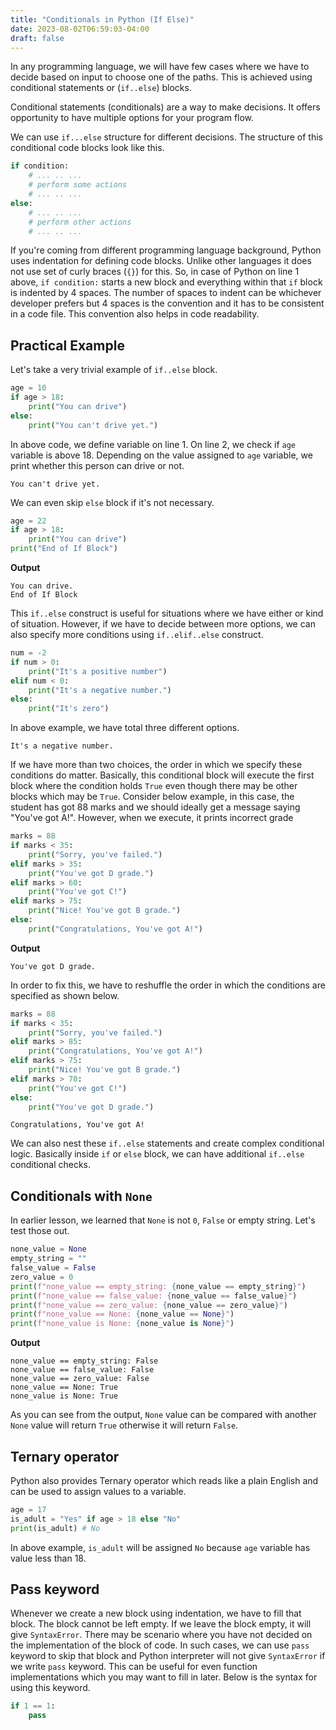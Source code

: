 ```yaml
---
title: "Conditionals in Python (If Else)"
date: 2023-08-02T06:59:03-04:00
draft: false
---
```


In any programming language, we will have few cases where we have to decide based on input to choose one of the paths. This is achieved using conditional statements or (`if..else`) blocks.

<!--more-->

Conditional statements (conditionals) are a way to make decisions. It offers opportunity to have multiple options for your program flow.

We can use `if...else` structure for different decisions. The structure of this conditional code blocks look like this.

```python
if condition:
    # ... .. ...
    # perform some actions
    # ... .. ...
else:
    # ... .. ...
    # perform other actions
    # ... .. ...
```

If you're coming from different programming language background, Python uses indentation for defining code blocks. Unlike other languages it does not use set of curly braces (`{}`) for this. So, in case of Python on line 1 above, `if condition:` starts a new block and everything within that `if` block is indented by 4 spaces. The number of spaces to indent can be whichever developer prefers but 4 spaces is the convention and it has to be consistent in a code file. This convention also helps in code readability.

## Practical Example
Let's take a very trivial example of `if..else` block.

```python
age = 10
if age > 18:
    print("You can drive")
else:
    print("You can't drive yet.")
```

In above code, we define variable on line 1. On line 2, we check if `age` variable is above 18. Depending on the value assigned to `age` variable, we print whether this person can drive or not.

```output{ lineNos=false }
You can't drive yet.
```

We can even skip `else` block if it's not necessary.

```python
age = 22
if age > 18:
    print("You can drive")
print("End of If Block")
```

**Output**
```output{ lineNos=false }
You can drive.
End of If Block
```

This `if..else` construct is useful for situations where we have either or kind of situation. However, if we have to decide between more options, we can also specify more conditions using `if..elif..else` construct.

```python
num = -2
if num > 0:
    print("It's a positive number")
elif num < 0:
    print("It's a negative number.")
else:
    print("It's zero")
```

In above example, we have total three different options.

```output{ lineNos=false }
It's a negative number.
```

If we have more than two choices, the order in which we specify these conditions do matter. Basically, this conditional block will execute the first block where the condition holds `True` even though there may be other blocks which may be `True`. Consider below example, in this case, the student has got 88 marks and we should ideally get a message saying "You've got A!". However, when we execute, it prints incorrect grade

```python
marks = 88
if marks < 35:
    print("Sorry, you've failed.")
elif marks > 35:
    print("You've got D grade.")
elif marks > 60:
    print("You've got C!")
elif marks > 75:
    print("Nice! You've got B grade.")
else: 
    print("Congratulations, You've got A!")
```

**Output**
```output{ lineNos=false }
You've got D grade.
```

In order to fix this, we have to reshuffle the order in which the conditions are specified as shown below.

```python
marks = 88
if marks < 35:
    print("Sorry, you've failed.")
elif marks > 85:
    print("Congratulations, You've got A!")
elif marks > 75:
    print("Nice! You've got B grade.")
elif marks > 70:
    print("You've got C!")
else: 
    print("You've got D grade.")
```

```output{ lineNos=false }
Congratulations, You've got A!
```

We can also nest these `if..else` statements and create complex conditional logic. Basically inside `if` or `else` block, we can have additional `if..else` conditional checks.

## Conditionals with `None`

In earlier lesson, we learned that `None` is not `0`, `False` or empty string. Let's test those out.

```python
none_value = None
empty_string = ""
false_value = False
zero_value = 0
print(f"none_value == empty_string: {none_value == empty_string}")
print(f"none_value == false_value: {none_value == false_value}")
print(f"none_value == zero_value: {none_value == zero_value}")
print(f"none_value == None: {none_value == None}")
print(f"none_value is None: {none_value is None}")
```

**Output**
```output{ lineNos=false }
none_value == empty_string: False
none_value == false_value: False
none_value == zero_value: False
none_value == None: True
none_value is None: True
```

As you can see from the output, `None` value can be compared with another `None` value will return `True` otherwise it will return `False`.

## Ternary operator

Python also provides Ternary operator which reads like a plain English and can be used to assign values to a variable.

```python
age = 17
is_adult = "Yes" if age > 18 else "No"
print(is_adult) # No
```

In above example, `is_adult` will be assigned `No` because `age` variable has value less than 18.

## Pass keyword

Whenever we create a new block using indentation, we have to fill that block. The block cannot be left empty. If we leave the block empty, it will give `SyntaxError`. There may be scenario where you have not decided on the implementation of the block of code. In such cases, we can use `pass` keyword to skip that block and Python interpreter will not give `SyntaxError` if we write `pass` keyword. This can be useful for even function implementations which you may want to fill in later. Below is the syntax for using this keyword.

```python
if 1 == 1:
    pass
```
